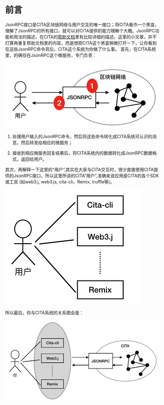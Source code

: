 # 前言

JsonRPC接口是CITA区块链网络与用户交互的唯一接口；将CITA看作一个黑盒，理解了JsonRPC的所有接口，就可以对CITA提供的能力理解个大概。JsonRPC功能和用法的描述，在CITA的[帮助文档](https://docs.nervos.org/cita/#/rpc_guide/rpc)里有比较详细的描述。这里的小文章，并不打算再重复帮助文档里的内容，而是想把CITA这个黑盒稍微打开一下，让你看到在这些JsonRPC命令背后，CITA这个系统为你做了什么事。
首先，在CITA系统里，的确存在JsonRPC这个微服务，专门负责：

![image1](https://github.com/leeyr338/cita-introduction/blob/master/JsonRPC-back-story/imgs/1.png?raw=true)

1. 处理用户输入的JsonRPC命令，然后将这些命令转化成CITA系统可认识的消息，然后转发给相应的微服务；

2. 接收到相应微服务回复结果后，将CITA系统内的数据转化成JsonRPC数据格式，返回给用户。

其次，再解释一下这里的“用户”,其实在大家与CITA交互时，很少直接使用CITA提供的JsonRPC接口，所以这里所讲的CITA“用户”,准确来说应用是CITA的各个SDK或工具 (如web3.j, web3.js, cita-cli，Remix, truffle等)。

![image2](https://github.com/leeyr338/cita-introduction/blob/master/JsonRPC-back-story/imgs/2.png?raw=true)

所以最后，你与CITA系统的关系图会是：

![image3](https://github.com/leeyr338/cita-introduction/blob/master/JsonRPC-back-story/imgs/3.png?raw=true)
